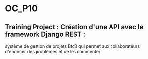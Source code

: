 # OC_P10


## Training Project : Création d'une API avec le framework Django REST :
système de gestion de projets BtoB qui permet aux collaborateurs d'énoncer des problèmes et de les commenter
